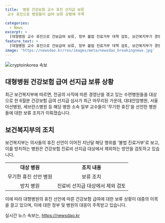 ```yaml
---
title:  병원 건강보험 교수 휴진 선지급 보류
 교수 휴진으로 병원들이 급여 보류 상황에 주목

categories:
  - News
excerpt: >
  [대형병원 교수 휴진으로 건보급여 보류, 정부 불법 진료거부 대책 검토, 보건복지부가 경영난을 겪고 있는 수련병원 대상으로 건보급여 선지급 심사를 마무리한 가운데, 대형병원 소속 교수들의 무기한 휴진 선언으로 선지급이 보류됐다. 정부는 이에 대해 불법 진료거부로 보고, 방치하는 병원은 건보 진료비 선지급 대상에서 제외할 방안을 검토 중이다.]
feature_text: >
  [대형병원 교수 휴진으로 건보급여 보류, 정부 불법 진료거부 대책 검토, 보건복지부가 경영난을 겪고 있는 수련병원 대상으로 건보급여 선지급 심사를 마무리한 가운데, 대형병원 소속 교수들의 무기한 휴진 선언으로 선지급이 보류됐다. 정부는 이에 대해 불법 진료거부로 보고, 방치하는 병원은 건보 진료비 선지급 대상에서 제외할 방안을 검토 중이다.]
image: 'https://newsdao.kr/res/images/meta/newsdao_breakingnews.jpg'
---
```


<p><img src="https://newsdao.kr/res/images/meta/newsdao_breakingnews.jpg" alt="cryptoinkorea 속보" /></p>

<h2>대형병원 건강보험 급여 선지급 보류 상황</h2>

<p data-ke-size="size16">최근 보건복지부에 따르면, 전공의 사직에 따른 경영난을 겪고 있는 수련병원들을 대상으로 한 6월분 건강보험 급여 선지급 심사가 최근 마무리된 가운데, 대대안암병원, 서울아산병원, 세브란스병원 등 해당 병원 소속 일부 교수들이 '무기한 휴진'을 선언한 병원들에 대한 보류 조치가 이뤄졌습니다.</p>

<h2 data-ke-size="size26">보건복지부의 조치</h2>

<p>보건복지부는 의사들의 휴진 선언이 이어진 지난달 해당 행위를 '불법 진료거부'로 보고, 이를 방치하는 병원은 건강보험 진료비 선지급 대상에서 제외하는 방안을 검토하고 있습니다.</p>

<table>
    <tr>
        <td style="text-align: center; height: 17px;"><b>대상 병원</b></td>
        <td style="text-align: center; height: 17px;"><b>조치 내용</b></td>
    </tr>
    <tr>
        <td style="text-align: center; height: 17px;">무기한 휴진 선언 병원</td>
        <td style="text-align: center; height: 17px;">보류 조치</td>
    </tr>
    <tr>
        <td style="text-align: center; height: 17px;">방치 병원</td>
        <td style="text-align: center; height: 17px;">진료비 선지급 대상에서 제외 검토</td>
    </tr>
</table>

<p data-ke-size="size16">이에 따라 대형병원의 휴진 선언에 따른 건강보험 급여에 대한 보류 상황이 대중의 이목을 끌고 있으며, 이에 대한 정부 및 병원의 대응이 주목받고 있습니다.</p>
실시간 뉴스 속보는, <a href="https://newsdao.kr" rel="dofollow">https://newsdao.kr</a>


